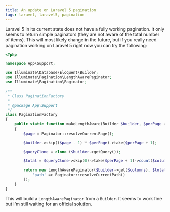 ```yaml
---
title: An update on Laravel 5 pagination
tags: laravel, laravel5, pagination
---
```


Laravel 5 in its current state does not have a fully working pagination. It only seems to return simple paginators (they are not aware of the total number of items). This will most likely change in the future, but if you really need pagination working on Laravel 5 right now you can try the following:

```php
<?php

namespace App\Support;

use Illuminate\Database\Eloquent\Builder;
use Illuminate\Pagination\LengthAwarePaginator;
use Illuminate\Pagination\Paginator;

/**
 * Class PaginationFactory
 *
 * @package App\Support
 */
class PaginationFactory
{
    public static function makeLengthAware(Builder $builder, $perPage = null, $columns = ['*'])
    {
        $page = Paginator::resolveCurrentPage();

        $builder->skip(($page - 1) * $perPage)->take($perPage + 1);

        $queryClone = clone ($builder->getQuery());

        $total = $queryClone->skip(0)->take($perPage + 1)->count($columns);

        return new LengthAwarePaginator($builder->get($columns), $total, $perPage, $page, [
            'path' => Paginator::resolveCurrentPath()
        ]);
    }
}
```

This will build a `LengthAwarePaginator` from a `Builder`. It seems to work fine but I'm still waiting for an official solution.
